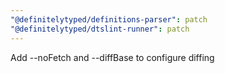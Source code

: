 ```yaml
---
"@definitelytyped/definitions-parser": patch
"@definitelytyped/dtslint-runner": patch
---
```


Add --noFetch and --diffBase to configure diffing
